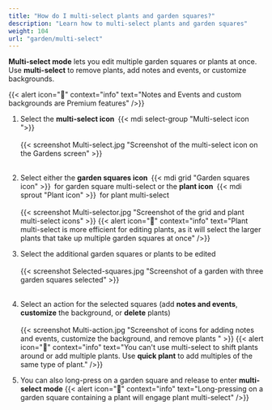 ```yaml
---
title: "How do I multi-select plants and garden squares?"
description: "Learn how to multi-select plants and garden squares"
weight: 104
url: "garden/multi-select"
---
```

**Multi-select mode** lets you edit multiple garden squares or plants at once. Use **multi-select** to remove plants, add notes and events, or customize backgrounds.

{{< alert icon="💸" context="info" text="Notes and Events and custom backgrounds are Premium features" />}}

1. Select the **multi-select icon** {{< mdi select-group "Multi-select icon ">}} <br /><br />
{{< screenshot Multi-select.jpg "Screenshot of the multi-select icon on the Gardens screen" >}}<br /><br />

2. Select either the **garden squares icon** {{< mdi grid "Garden squares icon" >}} for garden square multi-select or the **plant icon** {{< mdi sprout "Plant icon" >}} for plant multi-select<br /><br />
{{< screenshot Multi-selector.jpg "Screenshot of the grid and plant multi-select icons" >}}
{{< alert icon="🌱" context="info" text="Plant multi-select is more efficient for editing plants, as it will select the larger plants that take up multiple garden squares at once" />}}

3. Select the additional garden squares or plants to be edited<br /><br />
{{< screenshot Selected-squares.jpg "Screenshot of a garden with three garden squares selected" >}}<br /><br />

4. Select an action for the selected squares (add **notes and events**, **customize** the background, or **delete** plants)<br /><br />
{{< screenshot Multi-action.jpg "Screenshot of icons for adding notes and events, customize the background, and remove plants " >}}
{{< alert icon="🥕" context="info" text="You can't use multi-select to shift plants around or add multiple plants. Use **quick plant** to add multiples of the same type of plant." />}}

5. You can also long-press on a garden square and release to enter **multi-select mode**
{{< alert icon="🍅" context="info" text="Long-pressing on a garden square containing a plant will engage plant multi-select" />}}
